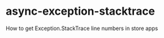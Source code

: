 async-exception-stacktrace
==========================

How to get Exception.StackTrace line numbers in store apps
